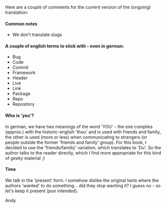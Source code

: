 Here are a couple of comments for the current version of the (ongoing) translation:

#### Common notes
- We don't translate slugs


#### A couple of english terms to stick with - even in german:

- Bug
- Code
- Commit
- Framework
- Header
- Live
- Link
- Package
- Repo
- Repository



#### Who is 'you'?
In german, we have two meanings of the word 'YOU' - the one complies (approx.) with the historic-english 'thou' and is used with friends and family, the other is used (more or less) when communicating to strangers (or people outside the former 'friends and family' group).
For this book, I decided to use the 'friends/familiy' variation, which translates to 'Du'. So the author talks to the reader directly, which I find more appropriate for this kind of *geeky* material ;)

#### Time
We talk in the 'present' form. I somehow dislike the original texts where the authors 'wanted' to do something... did they stop wanting it? I guess no - so let's keep it present (pun intended).


Andy
